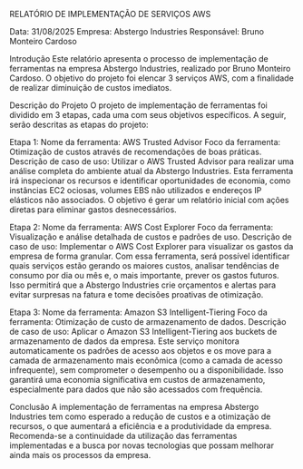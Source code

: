 RELATÓRIO DE IMPLEMENTAÇÃO DE SERVIÇOS AWS

Data: 31/08/2025
Empresa: Abstergo Industries
Responsável: Bruno Monteiro Cardoso

Introdução
Este relatório apresenta o processo de implementação de ferramentas na empresa Abstergo Industries, realizado por Bruno Monteiro Cardoso. O objetivo do projeto foi elencar 3 serviços AWS, com a finalidade de realizar diminuição de custos imediatos.

Descrição do Projeto
O projeto de implementação de ferramentas foi dividido em 3 etapas, cada uma com seus objetivos específicos. A seguir, serão descritas as etapas do projeto:

Etapa 1:
Nome da ferramenta: AWS Trusted Advisor
Foco da ferramenta: Otimização de custos através de recomendações de boas práticas.
Descrição de caso de uso: Utilizar o AWS Trusted Advisor para realizar uma análise completa do ambiente atual da Abstergo Industries. Esta ferramenta irá inspecionar os recursos e identificar oportunidades de economia, como instâncias EC2 ociosas, volumes EBS não utilizados e endereços IP elásticos não associados. O objetivo é gerar um relatório inicial com ações diretas para eliminar gastos desnecessários.

Etapa 2:
Nome da ferramenta: AWS Cost Explorer
Foco da ferramenta: Visualização e análise detalhada de custos e padrões de uso.
Descrição de caso de uso: Implementar o AWS Cost Explorer para visualizar os gastos da empresa de forma granular. Com essa ferramenta, será possível identificar quais serviços estão gerando os maiores custos, analisar tendências de consumo por dia ou mês e, o mais importante, prever os gastos futuros. Isso permitirá que a Abstergo Industries crie orçamentos e alertas para evitar surpresas na fatura e tome decisões proativas de otimização.

Etapa 3:
Nome da ferramenta: Amazon S3 Intelligent-Tiering
Foco da ferramenta: Otimização de custo de armazenamento de dados.
Descrição de caso de uso: Aplicar o Amazon S3 Intelligent-Tiering aos buckets de armazenamento de dados da empresa. Este serviço monitora automaticamente os padrões de acesso aos objetos e os move para a camada de armazenamento mais econômica (como a camada de acesso infrequente), sem comprometer o desempenho ou a disponibilidade. Isso garantirá uma economia significativa em custos de armazenamento, especialmente para dados que não são acessados com frequência.

Conclusão
A implementação de ferramentas na empresa Abstergo Industries tem como esperado a redução de custos e a otimização de recursos, o que aumentará a eficiência e a produtividade da empresa. Recomenda-se a continuidade da utilização das ferramentas implementadas e a busca por novas tecnologias que possam melhorar ainda mais os processos da empresa.